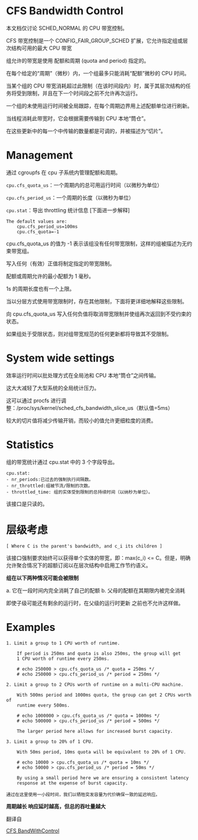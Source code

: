 # CFS Bandwidth Control

本文档仅讨论 SCHED_NORMAL 的 CPU 带宽控制。 

CFS 带宽控制是一个 CONFIG_FAIR_GROUP_SCHED 扩展，它允许指定组或层次结构可用的最大 CPU 带宽

组允许的带宽是使用 配额和周期 (quota and period) 指定的。

在每个给定的“周期”（微秒）内，一个组最多只能消耗“配额”微秒的 CPU 时间。

当某个组的 CPU 带宽消耗超过此限制（在该时间段内）时，属于其层次结构的任务将受到限制，并且在下一个时间段之前不允许再次运行。

一个组的未使用运行时间被全局跟踪，在每个周期边界用上述配额单位进行刷新。

当线程消耗此带宽时，它会根据需要传输到 CPU 本地“筒仓”。

在这些更新中的每一个中传输的数量都是可调的，并被描述为“切片”。



# Management

通过 cgroupfs 在 cpu 子系统内管理配额和周期。

`cpu.cfs_quota_us`：一个周期内的总可用运行时间（以微秒为单位） 

`cpu.cfs_period_us`：一个周期的长度（以微秒为单位） 

`cpu.stat`：导出  throttling  统计信息 [下面进一步解释]

```
The default values are:
	cpu.cfs_period_us=100ms
	cpu.cfs_quota=-1
```

cpu.cfs_quota_us 的值为 -1 表示该组没有任何带宽限制，这样的组被描述为无约束带宽组。



写入任何（有效）正值将制定指定的带宽限制。

配额或周期允许的最小配额为 1 毫秒。 

1s 的周期长度也有一个上限。

当以分层方式使用带宽限制时，存在其他限制，下面将更详细地解释这些限制。

向 cpu.cfs_quota_us 写入任何负值将取消带宽限制并使组再次返回到不受约束的状态。

如果组处于受限状态，则对组带宽规范的任何更新都将导致其不受限制。







# System wide settings

效率运行时间以批处理方式在全局池和 CPU 本地“筒仓”之间传输。

这大大减轻了大型系统的全局统计压力。

这可以通过 procfs 进行调整：/proc/sys/kernel/sched_cfs_bandwidth_slice_us（默认值=5ms）

较大的切片值将减少传输开销，而较小的值允许更细粒度的消费。



# Statistics

组的带宽统计通过 cpu.stat 中的 3 个字段导出。

```
cpu.stat:
- nr_periods:已过去的强制执行间隔数。
- nr_throttled:组被节流/限制的次数。
- throttled_time: 组的实体受到限制的总持续时间（以纳秒为单位）。
```

该接口是只读的。



# 层级考虑

```
[ Where C is the parent's bandwidth, and c_i its children ]
```

该接口强制要求始终可以获得单个实体的带宽，即：max(c_i) <= C。但是，明确允许聚合情况下的超额订阅以在层次结构中启用工作节约语义。

**组在以下两种情况可能会被限制**

a. 它在一段时间内完全消耗了自己的配额
b. 父母的配额在其期限内被完全消耗

即使子级可能还有剩余的运行时，在父级的运行时更新 之前也不允许这样做。



# Examples

```
1. Limit a group to 1 CPU worth of runtime.

	If period is 250ms and quota is also 250ms, the group will get
	1 CPU worth of runtime every 250ms.

	# echo 250000 > cpu.cfs_quota_us /* quota = 250ms */
	# echo 250000 > cpu.cfs_period_us /* period = 250ms */

2. Limit a group to 2 CPUs worth of runtime on a multi-CPU machine.

	With 500ms period and 1000ms quota, the group can get 2 CPUs worth of
	runtime every 500ms.

	# echo 1000000 > cpu.cfs_quota_us /* quota = 1000ms */
	# echo 500000 > cpu.cfs_period_us /* period = 500ms */

	The larger period here allows for increased burst capacity.

3. Limit a group to 20% of 1 CPU.

	With 50ms period, 10ms quota will be equivalent to 20% of 1 CPU.

	# echo 10000 > cpu.cfs_quota_us /* quota = 10ms */
	# echo 50000 > cpu.cfs_period_us /* period = 50ms */

	By using a small period here we are ensuring a consistent latency
	response at the expense of burst capacity.
	
通过在这里使用一小段时间，我们以牺牲突发容量为代价确保一致的延迟响应。
```

**周期越长 响应延时越高，但总的吞吐量越大**



翻译自

[CFS BandWithControl](https://www.kernel.org/doc/Documentation/scheduler/sched-bwc.txt)

